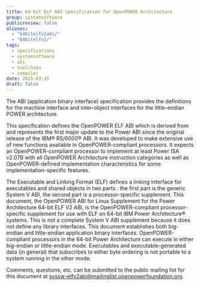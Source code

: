 ```yaml
---
title: 64-bit ELF ABI Specification for OpenPOWER Architecture
group: systemsoftware
publicreview: false
aliases:
  - "64bitelfv2abi/"
  - "64bitelfv2/"
tags:
  - specifications
  - systemsoftware
  - abi
  - toolchain
  - compiler
date: 2021-03-15
draft: false
---
```


The ABI (application binary interface) specification provides the definitions for the machine interface and
inter-object interfaces for the little-endian POWER architecture.  

This specification defines the OpenPOWER ELF ABI which is derived from and represents the first major update to the Power ABI
since the original release of the IBM® RS/6000® ABI.
It was developed to make extensive use of new functions available in OpenPOWER-compliant processors.
It expects an OpenPOWER-compliant processor to implement at least Power ISA v2.07B with all OpenPOWER Architecture instruction categories
as well as OpenPOWER-defined implementation characteristics for some implementation-specific features.  

The Executable and Linking Format (ELF) defines a linking interface for executables and shared objects in two parts :
the first part is the generic System V ABI, the second part is a processor-specific supplement.
This document, the OpenPOWER ABI for Linux Supplement for the Power Architecture 64-bit ELF V2 ABI,
is the OpenPOWER-compliant processor-specific supplement for use with ELF on 64-bit IBM Power Architecture® systems.
This is not a complete System V ABI supplement because it does not define any library interfaces.
This document establishes both big-endian and little-endian application binary interfaces.
OpenPOWER-compliant processors in the 64-bit Power Architecture can execute in either big-endian or little-endian mode.
Executables and executable-generated data (in general) that subscribes to either byte ordering is not portable to a system running in the other mode.  

Comments, questions, etc. can be submitted to the public mailing list for this document at
<syssw-elfv2abi@mailinglist.openpowerfoundation.org>.
